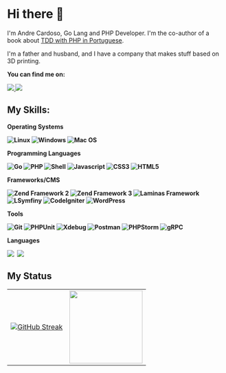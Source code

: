 # Hi there 👋

<p align="left"> 
      I'm Andre Cardoso, Go Lang and PHP Developer. I'm the co-author of a book about <a href="https://tddcomphp.andrebian.com" target="_blank">TDD with PHP in Portuguese</a>.
</p>
<p align="left"> 
    I'm a father and husband, and I have a company that makes stuff based on 3D printing.
</p>

<p align="left">
 <strong>You can find me on:<strong>
</p>

<p align="left">
<a href="mailto:andrecardosodev@gmail.com">
  <img src="https://img.shields.io/badge/-Gmail-gray?style=flat-square&labelColor=white&logo=gmail&logoColor=gray&link=mailto:andrecardosodev@gmail.com" />
</a>

<a href="https://www.linkedin.com/in/andrebian" alt="LinkedIn">
  <img src="https://img.shields.io/badge/-Linkedin-gray?style=flat-square&labelColor=gray&logo=Linkedin&logoColor=white&link=https://www.linkedin.com/in/andrebian/"/>
</a>


## My Skills:


<strong>Operating Systems</strong>  

![Linux](https://img.shields.io/badge/linux-100000?style=for-the-badge&logo=linux)
![Windows](https://img.shields.io/badge/windows-100000?style=for-the-badge&logo=windows)
![Mac OS](https://img.shields.io/badge/macos-100000?style=for-the-badge&logo=apple)

 
<strong>Programming Languages</strong>

  ![Go](https://img.shields.io/badge/go-100000?style=for-the-badge&logo=go)
  ![PHP](https://img.shields.io/badge/php-100000?style=for-the-badge&logo=php&logoColor=#8892bf)
  ![Shell](https://img.shields.io/badge/shell-script-100000?style=for-the-badge&logo=shellscript)
  ![Javascript](https://img.shields.io/badge/javascript-100000?style=for-the-badge&logo=JavaScript)
  ![CSS3](https://img.shields.io/badge/css3-100000?style=for-the-badge&logo=css3&logoColor=blue)
  ![HTML5](https://img.shields.io/badge/html-100000?style=for-the-badge&logo=html5)
  

<strong>Frameworks/CMS</strong>

  ![Zend Framework 2](https://img.shields.io/badge/zf2-100000?style=for-the-badge&logo=zend&logoColor=green)
  ![Zend Framework 3](https://img.shields.io/badge/zf3-100000?style=for-the-badge&logo=zend&logoColor=green)
  ![Laminas Framework](https://img.shields.io/badge/laminas-100000?style=for-the-badge&logo=laminas&logoColor=blue)
  ![LSymfiny](https://img.shields.io/badge/symfony-100000?style=for-the-badge&logo=symfony&logoColor=gray)
  ![CodeIgniter](https://img.shields.io/badge/codeigniter-100000?style=for-the-badge&logo=codeigniter&logoColor=orange)
  ![WordPress](https://img.shields.io/badge/wordpress-100000?style=for-the-badge&logo=wordpress&logoColor=blue)

  
<strong>Tools</strong>
    
  ![Git](https://img.shields.io/badge/git-100000?style=for-the-badge&logo=git)
  ![PHPUnit](https://img.shields.io/badge/phpunit-100000?style=for-the-badge&logo=phpunit&logoColor=green)
  ![Xdebug](https://img.shields.io/badge/xdebug-100000?style=for-the-badge&logo=xdebug&logoColor=green)
  ![Postman](https://img.shields.io/badge/postman-100000?style=for-the-badge&logo=postman)
  ![PHPStorm](https://img.shields.io/badge/phpstorm-100000?style=for-the-badge&logo=phpstorm&logoColor=purple)
  ![gRPC](https://img.shields.io/badge/grpc-100000?style=for-the-badge&logo=gRPC&logoColor=purple)


<strong>Languages</strong>

  <img src="https://iili.io/JAWitzx.th.png">&nbsp;
  <img src="https://iili.io/JAWsd5g.th.png"> 
  
  
## My Status
<div>
  <table style="margin: 0 auto;" align="center">
    <tr>
      <td>
            <a href="https://git.io/streak-stats"><img src="https://github-readme-streak-stats.herokuapp.com?user=andrebian&theme=dark" alt="GitHub Streak" /></a>
        <!-- <img height="170px" src="https://github-readme-streak-stats.herokuapp.com/?user=andrebian&theme=react&hide_border=false"/> -->
      </td>
      <td>
        <img height="170px" src="https://github-readme-stats.vercel.app/api/top-langs/?username=andrebian&layout=compact&theme=react&count_private=true"/>
      </td>
    </tr>
  </table>
</div>


<!--
**andrebian/andrebian** is a ✨ _special_ ✨ repository because its `README.md` (this file) appears on your GitHub profile.

Here are some ideas to get you started:

- 🔭 I’m currently working on ...
- 🌱 I’m currently learning ...
- 👯 I’m looking to collaborate on ...
- 🤔 I’m looking for help with ...
- 💬 Ask me about ...
- 📫 How to reach me: ...
- 😄 Pronouns: ...
- ⚡ Fun fact: ...
-->
